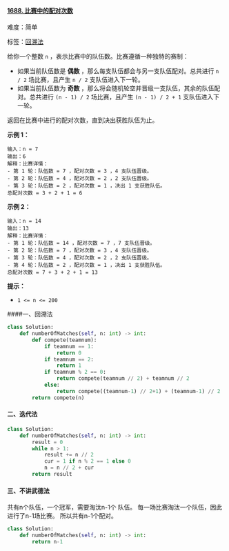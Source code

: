 #### [1688. 比赛中的配对次数](https://leetcode-cn.com/problems/count-of-matches-in-tournament/)

难度：简单

标签：[回溯法](../Topic/回溯法.md)

给你一个整数 `n` ，表示比赛中的队伍数。比赛遵循一种独特的赛制：

- 如果当前队伍数是 **偶数** ，那么每支队伍都会与另一支队伍配对。总共进行 `n / 2` 场比赛，且产生 `n / 2` 支队伍进入下一轮。
- 如果当前队伍数为 **奇数** ，那么将会随机轮空并晋级一支队伍，其余的队伍配对。总共进行 `(n - 1) / 2` 场比赛，且产生 `(n - 1) / 2 + 1` 支队伍进入下一轮。

返回在比赛中进行的配对次数，直到决出获胜队伍为止。



**示例 1：**

```
输入：n = 7
输出：6
解释：比赛详情：
- 第 1 轮：队伍数 = 7 ，配对次数 = 3 ，4 支队伍晋级。
- 第 2 轮：队伍数 = 4 ，配对次数 = 2 ，2 支队伍晋级。
- 第 3 轮：队伍数 = 2 ，配对次数 = 1 ，决出 1 支获胜队伍。
总配对次数 = 3 + 2 + 1 = 6
```

**示例 2：**

```
输入：n = 14
输出：13
解释：比赛详情：
- 第 1 轮：队伍数 = 14 ，配对次数 = 7 ，7 支队伍晋级。
- 第 2 轮：队伍数 = 7 ，配对次数 = 3 ，4 支队伍晋级。 
- 第 3 轮：队伍数 = 4 ，配对次数 = 2 ，2 支队伍晋级。
- 第 4 轮：队伍数 = 2 ，配对次数 = 1 ，决出 1 支获胜队伍。
总配对次数 = 7 + 3 + 2 + 1 = 13
```

 **提示：**

- `1 <= n <= 200`



####一、回溯法

```python
class Solution:
    def numberOfMatches(self, n: int) -> int:
        def compete(teamnum):
            if teamnum == 1:
                return 0
            if teamnum == 2:
                return 1
            if teamnum % 2 == 0:
                return compete(teamnum // 2) + teamnum // 2
            else:
                return compete((teamnum-1) // 2+1) + (teamnum-1) // 2
        return compete(n)
```

#### 二、迭代法

```python
class Solution:
    def numberOfMatches(self, n: int) -> int:
        result = 0
        while n > 1:
            result += n // 2
            cur = 1 if n % 2 == 1 else 0
            n = n // 2 + cur
        return result
```

#### 三、不讲武德法

共有n个队伍，一个冠军，需要淘汰n-1个 队伍。
每一场比赛淘汰一个队伍，因此进行了n-1场比赛。
所以共有n-1个配对。

```python
class Solution:
    def numberOfMatches(self, n: int) -> int:
        return n-1
```

